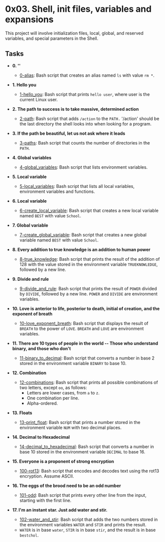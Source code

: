 # 0x03. Shell, init files, variables and expansions

This project will involve initialization files, local, global, and
reserved variables, and special parameters in the Shell. 

## Tasks 

* **0. '<o>'**
  * [0-alias](./0-alias): Bash script that creates an alias named `ls` with value `rm *`.

* **1. Hello you**
  * [1-hello_you](./1-hello_you): Bash script that prints `hello user`, where user is the
  current Linux user.

* **2. The path to success is to take massive, determined action**
  * [2-path](./2-path): Bash script that adds `/action` to the `PATH.` '/action' should be the last directory the shell looks into when looking for a program. 

* **3. If the path be beautiful, let us not ask where it leads**
  * [3-paths](./3-paths): Bash script that counts the number of directories in the `PATH`.

* **4. Global variables**
  * [4-global_variables](./4-global_variables): Bash script that lists environment variables.

* **5. Local variable**
  * [5-local_variables](./5-local_variables): Bash script that lists all local variables,
  environment variables and functions.

* **6. Local variable**
  * [6-create_local_variable](./6-create_local_variable): Bash script that creates
  a new local variable named `BEST` with value `School`.

* **7. Global variable**
  * [7-create_global_variable](./7-create_global_variable): Bash script that
  creates a new global variable named `BEST` with value `School`.

* **8. Every addition to true knowledge is an addition to human power**
  * [8-true_knowledge](./8-true_knowledge): Bash script that prints the result of the
  addition of 128 with the value stored in the environment variable
  `TRUEKNOWLEDGE`, followed by a new line.

* **9. Divide and rule**
  * [9-divide_and_rule](./9-divide_and_rule): Bash script that prints the result
  of `POWER` divided by `DIVIDE`, followed by a new line. `POWER` and `DIVIDE` are environment variables.

* **10. Love is anterior to life, posterior to death, initial of creation, and the exponent of breath**
  * [10-love_exponent_breath](./10-love_exponent_breath): Bash script that displays the
  result of `BREATH` to the power of `LOVE`. `BREATH` and `LOVE` are environment variables.

* **11. There are 10 types of people in the world -- Those who understand binary, and those who don't**
  * [11-binary_to_decimal](./11-binary_to_decimal): Bash script that converts a number
  in base 2 stored in the environment variable `BINARY` to base 10.

* **12. Combination**
  * [12-combinations](./12-combinations): Bash script that prints all possible combinations
  of two letters, except `oo`, as follows:
    * Letters are lower cases, from `a` to `z`.
    * One combination per line.
    * Alpha-ordered.

* **13. Floats**
  * [13-print_float](./13-print_float): Bash script that prints a number stored in the
  environment variable `NUM` with two decimal places.

* **14. Decimal to Hexadecimal**
  * [14-decimal_to_hexadecimal](./14-decimal_to_hexadecimal): Bash script
  that converts a number in base 10 stored in the environment variable `DECIMAL` to base 16.

* **15. Everyone is a proponent of strong encryption**
  * [100-rot13](./100-rot13): Bash script that encodes and decodes text using the rot13
  encryption.  Assume ASCII.

* **16. The eggs of the brood need to be an odd number**
  * [101-odd](./101-odd): Bash script that prints every other line from the input,
  starting with the first line.

* **17. I'm an instant star. Just add water and stir.**
  * [102-water_and_stir](./102-water_and_stir): Bash script that adds the two numbers
  stored in the environment variables `WATER` and `STIR` and prints the result.
  * `WATER` is in base `water`, `STIR` is in base `stir`, and the result is
  in base `bestchol`.
